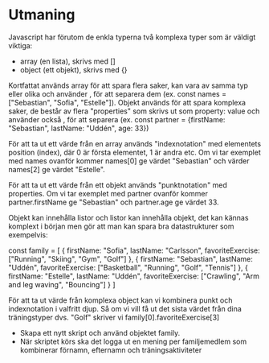 # Utmaning

Javascript har förutom de enkla typerna två komplexa typer som är väldigt viktiga: 
- array (en lista), skrivs med []
- object (ett objekt), skrivs med {}

Kortfattat används array för att spara flera saker, kan vara av samma typ eller olika och använder , för att separera dem (ex. const names = ["Sebastian", "Sofia", "Estelle"]). Objekt används för att spara komplexa saker, de består av flera "properties" som skrivs ut som property: value och använder också , för att separera (ex. const partner = {firstName: "Sebastian", lastName: "Uddén", age: 33})

För att ta ut ett värde från en array används "indexnotation" med elementets position (index), där 0 är första elementet, 1 är andra etc. Om vi tar exemplet med names ovanför kommer names[0] ge värdet "Sebastian" och värder names[2] ge värdet "Estelle".

För att ta ut ett värde från ett objekt används "punktnotation" med properties. Om vi tar exemplet med partner ovanför kommer partner.firstName ge "Sebastian" och partner.age ge värdet 33.

Objekt kan innehålla listor och listor kan innehålla objekt, det kan kännas komplext i början men gör att man kan spara bra datastrukturer som exempelvis: 

const family = [
    {
        firstName: "Sofia",
        lastName: "Carlsson",
        favoriteExercise: ["Running", "Skiing", "Gym", "Golf"]
    },
    {
        firstName: "Sebastian",
        lastName: "Uddén",
        favoriteExercise: ["Basketball", "Running", "Golf", "Tennis"]
    },
    {
        firstName: "Estelle",
        lastName: "Uddén",
        favoriteExercise: ["Crawling", "Arm and leg waving", "Bouncing"]
    }
]

För att ta ut värde från komplexa object kan vi kombinera punkt och indexnotation i valfritt djup. Så om vi vill få ut det sista värdet från dina träningstyper dvs. "Golf" skriver vi family[0].favoriteExercise[3]

- Skapa ett nytt skript och använd objektet family.
- När skriptet körs ska det logga ut en mening per familjemedlem som kombinerar förnamn, efternamn och träningsaktiviteter